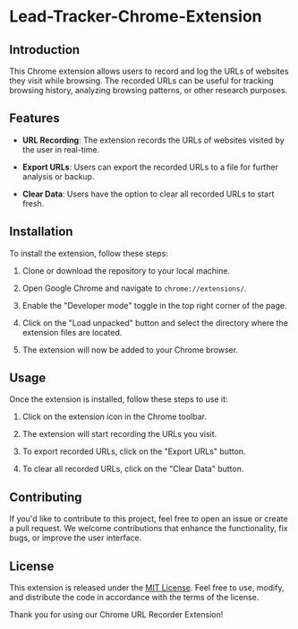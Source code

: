 # Lead-Tracker-Chrome-Extension


## Introduction

This Chrome extension allows users to record and log the URLs of websites they visit while browsing. The recorded URLs can be useful for tracking browsing history, analyzing browsing patterns, or other research purposes.

## Features

- **URL Recording**: The extension records the URLs of websites visited by the user in real-time.
  
- **Export URLs**: Users can export the recorded URLs to a file for further analysis or backup.

- **Clear Data**: Users have the option to clear all recorded URLs to start fresh.

## Installation

To install the extension, follow these steps:

1. Clone or download the repository to your local machine.

2. Open Google Chrome and navigate to `chrome://extensions/`.

3. Enable the "Developer mode" toggle in the top right corner of the page.

4. Click on the "Load unpacked" button and select the directory where the extension files are located.

5. The extension will now be added to your Chrome browser.

## Usage

Once the extension is installed, follow these steps to use it:

1. Click on the extension icon in the Chrome toolbar.

2. The extension will start recording the URLs you visit.

3. To export recorded URLs, click on the "Export URLs" button.

4. To clear all recorded URLs, click on the "Clear Data" button.

## Contributing

If you'd like to contribute to this project, feel free to open an issue or create a pull request. We welcome contributions that enhance the functionality, fix bugs, or improve the user interface.


## License

This extension is released under the [MIT License](LICENSE). Feel free to use, modify, and distribute the code in accordance with the terms of the license.



Thank you for using our Chrome URL Recorder Extension!
